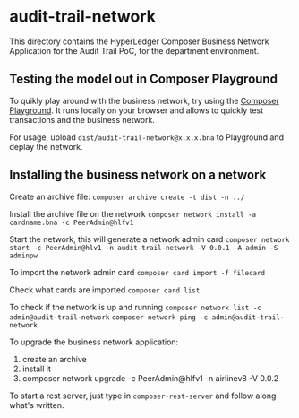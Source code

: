 # audit-trail-network

This directory contains the HyperLedger Composer Business Network Application for the Audit Trail PoC, for the department environment.

## Testing the model out in Composer Playground

To quikly play around with the business network, try using the [Composer Playground](https://composer-playground.mybluemix.net/). It runs locally on your browser and allows to quickly test transactions and the business network. 

For usage, upload `dist/audit-trail-network@x.x.x.bna` to Playground and deplay the network.

## Installing the business network on a network

Create an archive file:
```composer archive create -t dist -n ../```

Install the archive file on the network
```composer network install -a cardname.bna -c PeerAdmin@hlfv1```

Start the network, this will generate a network admin card
```composer network start -c PeerAdmin@hlv1 -n audit-trail-network -V 0.0.1 -A admin -S adminpw```

To import the network admin card
```composer card import -f filecard```

Check what cards are imported
```composer card list```

To check if the network is up and running
```composer network list -c admin@audit-trail-network```
```composer network ping -c admin@audit-trail-network```

To upgrade the business network application:
1. create an archive
2. install it
3. composer network upgrade -c PeerAdmin@hlfv1 -n airlinev8 -V 0.0.2

To start a rest server, just type in `composer-rest-server` and follow along what's written.